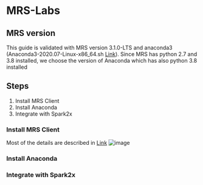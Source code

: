 # MRS-Labs
## MRS version
This guide is validated with MRS version 3.1.0-LTS and anaconda3 (Anaconda3-2020.07-Linux-x86_64.sh [Link](https://docs.anaconda.com/anaconda/install/hashes/lin-3-64/)). Since MRS has python 2.7 and 3.8 installed, we choose the version of Anaconda which has also python 3.8 installed 
## Steps
1. Install MRS Client
3. Install Anaconda
4. Integrate with Spark2x

### Install MRS Client
Most of the details are described in [Link](https://docs.prod-cloud-ocb.orange-business.com/usermanual/mrs/admin_guide_000171.html)
![image](https://user-images.githubusercontent.com/11695917/147064871-4c1bfe47-4ee0-41a0-91fc-83617e27fca5.png)

### Install Anaconda
### Integrate with Spark2x
